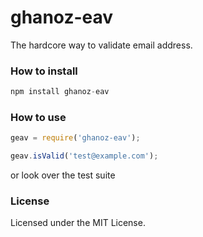 ghanoz-eav
==========

The hardcore way to validate email address.

### How to install

```javascript
npm install ghanoz-eav
```

### How to use

```javascript
geav = require('ghanoz-eav');

geav.isValid('test@example.com');
```

or look over the test suite

### License

Licensed under the MIT License.

